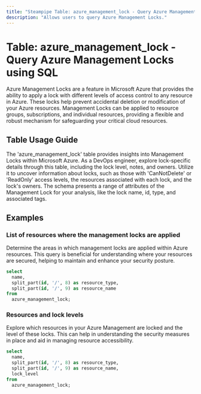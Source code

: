 ```yaml
---
title: "Steampipe Table: azure_management_lock - Query Azure Management Locks using SQL"
description: "Allows users to query Azure Management Locks."
---
```


# Table: azure_management_lock - Query Azure Management Locks using SQL

Azure Management Locks are a feature in Microsoft Azure that provides the ability to apply a lock with different levels of access control to any resource in Azure. These locks help prevent accidental deletion or modification of your Azure resources. Management Locks can be applied to resource groups, subscriptions, and individual resources, providing a flexible and robust mechanism for safeguarding your critical cloud resources.

## Table Usage Guide

The 'azure_management_lock' table provides insights into Management Locks within Microsoft Azure. As a DevOps engineer, explore lock-specific details through this table, including the lock level, notes, and owners. Utilize it to uncover information about locks, such as those with 'CanNotDelete' or 'ReadOnly' access levels, the resources associated with each lock, and the lock's owners. The schema presents a range of attributes of the Management Lock for your analysis, like the lock name, id, type, and associated tags.

## Examples

### List of resources where the management locks are applied
Determine the areas in which management locks are applied within Azure resources. This query is beneficial for understanding where your resources are secured, helping to maintain and enhance your security posture.

```sql
select
  name,
  split_part(id, '/', 8) as resource_type,
  split_part(id, '/', 9) as resource_name
from
  azure_management_lock;
```


### Resources and lock levels
Explore which resources in your Azure Management are locked and the level of these locks. This can help in understanding the security measures in place and aid in managing resource accessibility.

```sql
select
  name,
  split_part(id, '/', 8) as resource_type,
  split_part(id, '/', 9) as resource_name,
  lock_level
from
  azure_management_lock;
```